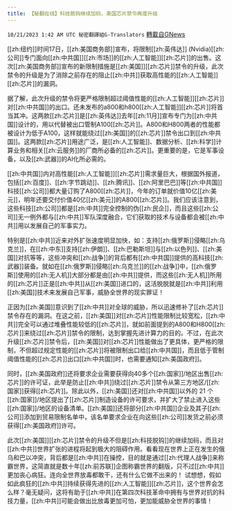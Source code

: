 ```yaml
---
title: 【秘翻在线】科技脱钩继续加码，美国芯片禁令再度升级
---
```

`10/21/2023 1:42 AM UTC 秘密翻譯組G-Translators` [轉載自GNews](https://gnews.org/articles/1861594)

[[zh:纽约]]时间17日，[[zh:美国商务部]]宣布，将限制[[zh:英伟达]] (Nvidia)[[zh:公司]]专门面向[[zh:中共国]][[zh:市场]]的[[zh:人工智能]][[zh:芯片]]的出售。这次[[zh:美国商务部]]宣布的新限制措施是[[zh:美国]][[zh:芯片]]禁令的升级，此次禁令的升级是为了消除之前存在的阻止[[zh:中共]]获取高性能的[[zh:人工智能]][[zh:芯片]]的漏洞。

据了解，此次升级的禁令将更严格限制超过阈值性能的[[zh:人工智能]][[zh:芯片]]对[[zh:中共国]]的出口。还未发布的a800和h800[[zh:人工智能]][[zh:芯片]]将首当其冲。这两款[[zh:芯片]]是[[zh:英伟达]]去年[[zh:11月]]宣布专门为[[zh:中共国]]设计的，用以代替被出口管制A100[[zh:芯片]]。A800和H800两者的性能都被设计为低于A100，这样就能绕过[[zh:美国]]的[[zh:芯片]]禁令出口到[[zh:中共国]]。这两款[[zh:芯片]]用途广泛，是[[zh:人工智能]]、数据分析、[[zh:科学]]计算业务和相关[[zh:云服务]]的厂商所必备的[[zh:芯片]]。更重要的是，它是军事设备，以及[[zh:武器]]的AI化所必需的。

[[zh:中共国]]内对高性能[[zh:人工智能]][[zh:芯片]]需求量巨大，根据国外报道，包括[[zh:百度]]、[[zh:字节跳动]]、[[zh:腾讯]]、[[zh:阿里巴巴]]等[[zh:中共国]]科技[[zh:公司]]都大量订购了A800[[zh:芯片]]，今年的订单就价值10亿[[zh:美元]]，明年还要交付价值40亿[[zh:美元]]的A800[[zh:芯片]]。我们应该注意到，这些科技[[zh:公司]]都是[[zh:中共]]完全控制的伪[[zh:民企]]，而且这些[[zh:公司]]无一例外都与[[zh:中共]]军队深度融合，它们获取的技术与设备都会被[[zh:中共]]用以发展自己的军事实力。

特别是[[zh:中共]]近来对外扩张速度明显加快，如：支持[[zh:俄罗斯]]侵略[[zh:乌克兰]]，在[[zh:中东]]支持[[zh:伊朗]]、[[zh:巴勒斯坦]]与[[zh:以色列]]、[[zh:美国]]对抗等等，这些冲突和[[zh:战争]]的背后都有[[zh:中共国]]提供的高科技[[zh:武器]]装备。就如在[[zh:俄罗斯]]侵略[[zh:乌克兰]]的[[zh:战争]]中，[[zh:俄罗斯]]使用的[[zh:无人机]]大部分都是由[[zh:中共]]提供，而这些[[zh:无人机]]所用的[[zh:芯片]]正是[[zh:中共]]从[[zh:美国]]进口的，这活脱脱就是[[zh:中共]]利用[[zh:美国]]技术来发展自己军事，威胁全世界的现实罪证！

正因为[[zh:美国]]意识到了[[zh:中共]]对全球的威胁，所以迅速修补了[[zh:芯片]]禁令存在的漏洞。在这之前，[[zh:美国]]对[[zh:芯片]]性能限制比较宽松，[[zh:中共]]完全可以通过堆叠性能较低的[[zh:芯片]]，就如前面提到的A800和H800[[zh:芯片]]来绕过[[zh:芯片]]禁令的限制，达到掌握先进计算力的目的。不过，在此次升级[[zh:芯片]]禁令后，[[zh:美国]]对[[zh:芯片]]性能做出了更具体，更严格的限制，不但超过规定性能的[[zh:芯片]]将被限制出口给[[zh:中共国]]，而且低于管制阈值性能的[[zh:芯片]]出口[[zh:中共国]]时，也需要通知[[zh:美国政府]]。

同时，[[zh:美国政府]]还将要求企业需要获得向40多个[[zh:国家]]/地区出售[[zh:芯片]]的许可证，此举是防止[[zh:中共]]绕过[[zh:芯片]]禁令从第三方地区/[[zh:国家]]获得[[zh:芯片]]。除此以外，[[zh:美国]]还对[[zh:中共国]]以外的 21 个[[zh:国家]]/地区提出了[[zh:芯片]]制造设备的许可要求，并扩大了禁止进入这些[[zh:国家]]/地区的设备清单。[[zh:美国]]还将部分[[zh:中共国]]企业及其子[[zh:公司]]添加到贸易限制名单中，该名单要求企业在向这些[[zh:公司]]发货之前必须获得[[zh:美国政府]]许可。

此次[[zh:美国]][[zh:芯片]]禁令的升级不但是[[zh:科技脱钩]]的继续加码，而且对[[zh:中共]]世界扩张的进程将起到极大的阻碍作用。看看现在世界上正在发生的俄乌和巴以冲突，背后都是[[zh:中共]]在操控，目的就是通过[[zh:代理人战争]]来称霸世界，这简直就是数十年[[zh:前苏联]]企图称霸世界的翻版，只不过[[zh:中共]]更加丧心病狂。连向全世界放毒都敢干，还有什么它做不出来的！ 试想想，假如如此疯狂的[[zh:中共]]持续获得先进的[[zh:人工智能]][[zh:芯片]]，这个世界会怎么样？毫无疑问，这将有助于[[zh:中共]]在第四次科技革命中拥有与世界对抗的科技力量，[[zh:中共]]可能会做出比放毒更加可怕，更加能威胁全世界的事情！
